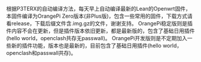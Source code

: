 根据P3TERX的自动编译方法，每天早上自动编译最新的Lean的Openwrt固件，本固件编译为OrangePi Zero版本(非Plus版)，包含一些常用的固件，下载方式请看release，下载后缀文件含.img.gz的文件，谢谢支持。
OrangePi稳定版则是插件内容不会在更新，但是插件版本依旧更新，都是最新版的，包含了基础日用插件(hello world，openclash共存无passwall)。
OrangePi开发版则是不定期加入一些新的插件功能，版本也是最新的，目前包含了基础日用插件(hello world，openclash和passwall共存)。
